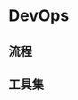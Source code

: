 


<!-- 

DevOps 工具链图 汇总
https://blog.csdn.net/qq_21816375/article/details/79120669?utm_medium=distribute.pc_relevant.none-task-blog-BlogCommendFromBaidu-4.channel_param&depth_1-utm_source=distribute.pc_relevant.none-task-blog-BlogCommendFromBaidu-4.channel_param



DevOps 学习（二）-DevOps 的工具链工具链
https://blog.csdn.net/HelloHoliday/article/details/77717060?utm_medium=distribute.pc_relevant.none-task-blog-BlogCommendFromMachineLearnPai2-1.channel_param&depth_1-utm_source=distribute.pc_relevant.none-task-blog-BlogCommendFromMachineLearnPai2-1.channel_param

DEVOPS的基本体系与流程
https://blog.csdn.net/ligen2012/article/details/78553177?utm_medium=distribute.pc_relevant.none-task-blog-BlogCommendFromMachineLearnPai2-1.channel_param&depth_1-utm_source=distribute.pc_relevant.none-task-blog-BlogCommendFromMachineLearnPai2-1.channel_param


从一张图看Devops全流程
https://blog.csdn.net/wwd0501/article/details/104025005?utm_medium=distribute.pc_relevant.none-task-blog-BlogCommendFromMachineLearnPai2-1.channel_param&depth_1-utm_source=distribute.pc_relevant.none-task-blog-BlogCommendFromMachineLearnPai2-1.channel_param


-->

<!-- 
一键实现自动化部署（灰度发布）实践
https://www.baidu.com/index.php?tn=monline_3_dg
-->



# DevOps  

## 流程  
<!-- DevOps最佳实践  -->

## 工具集  




